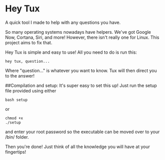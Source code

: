 # Hey Tux
A quick tool I made to help with any questions you have.

So many operating systems nowadays have helpers. We've got Google Now, Cortana, Siri, and more! However, there isn't really one for Linux. This project aims to fix that.

Hey Tux is simple and easy to use! All you need to do is run this:

    hey tux, question...

Where "question..." is whatever you want to know. Tux will then direct you to the answer!

##Compilation and setup:
It's super easy to set this up! Just run the setup file provided using either

    bash setup

or 

    chmod +x
    ./setup

and enter your root password so the executable can be moved over to your /bin/ folder. 

Then you're done! Just think of all the knowledge you will have at your fingertips!
